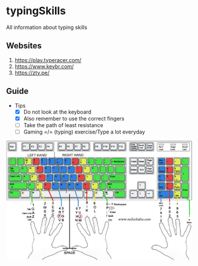 # typingSkills
All information about typing skills


## Websites
1. https://play.typeracer.com/
2. https://www.keybr.com/
3. https://zty.pe/

## Guide

* Tips 
  - [x] Do not look at the keyboard
  - [x] Also remember to use the correct fingers
  - [ ] Take the path of least resistance
  - [ ] Gaming =/= (typing) exercise/Type a lot everyday

![Screenshot](img.jpg)
